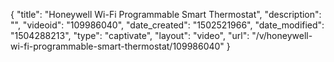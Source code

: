{
    "title": "Honeywell Wi-Fi Programmable Smart Thermostat",
    "description": "",
    "videoid": "109986040",
    "date_created": "1502521966",
    "date_modified": "1504288213",
    "type": "captivate",
    "layout": "video",
    "url": "\/v\/honeywell-wi-fi-programmable-smart-thermostat\/109986040"
}